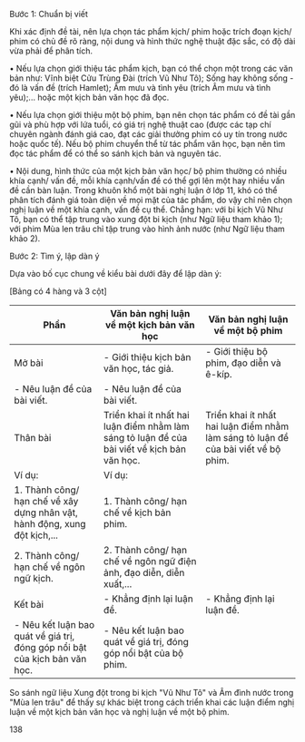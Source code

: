 Bước 1: Chuẩn bị viết

Khi xác định đề tài, nên lựa chọn tác phẩm kịch/ phim hoặc trích đoạn kịch/ phim có chủ đề rõ ràng, nội dung và hình thức nghệ thuật đặc sắc, có độ dài vừa phải để phân tích.

• Nếu lựa chọn giới thiệu tác phẩm kịch, bạn có thể chọn một trong các văn bản như: Vĩnh biệt Cửu Trùng Đài (trích Vũ Như Tô); Sống hay không sống - đó là vấn đề (trích Hamlet); Âm mưu và tình yêu (trích Âm mưu và tình yêu);... hoặc một kịch bản văn học đã đọc.

• Nếu lựa chọn giới thiệu một bộ phim, bạn nên chọn tác phẩm có đề tài gần gũi và phù hợp với lứa tuổi, có giá trị nghệ thuật cao (được các tạp chí chuyên ngành đánh giá cao, đạt các giải thưởng phim có uy tín trong nước hoặc quốc tế). Nếu bộ phim chuyển thể từ tác phẩm văn học, bạn nên tìm đọc tác phẩm để có thể so sánh kịch bản và nguyên tác.

• Nội dung, hình thức của một kịch bản văn học/ bộ phim thường có nhiều khía cạnh/ vấn đề, mỗi khía cạnh/vấn đề có thể gợi lên một hay nhiều vấn đề cần bàn luận. Trong khuôn khổ một bài nghị luận ở lớp 11, khó có thể phân tích đánh giá toàn diện về mọi mặt của tác phẩm, do vậy chỉ nên chọn nghị luận về một khía cạnh, vấn đề cụ thể. Chẳng hạn: với bi kịch Vũ Như Tô, bạn có thể tập trung vào xung đột bi kịch (như Ngữ liệu tham khảo 1); với phim Mùa len trâu chỉ tập trung vào hình ảnh nước (như Ngữ liệu tham khảo 2).

Bước 2: Tìm ý, lập dàn ý

Dựa vào bố cục chung về kiểu bài dưới đây để lập dàn ý:

[Bảng có 4 hàng và 3 cột]

Phần | Văn bản nghị luận về một kịch bản văn học | Văn bản nghị luận về một bộ phim
--- | --- | ---
Mở bài | - Giới thiệu kịch bản văn học, tác giả. | - Giới thiệu bộ phim, đạo diễn và ê-kíp.
 | - Nêu luận đề của bài viết. | - Nêu luận đề của bài viết.
Thân bài | Triển khai ít nhất hai luận điểm nhằm làm sáng tỏ luận đề của bài viết về kịch bản văn học. | Triển khai ít nhất hai luận điểm nhằm làm sáng tỏ luận đề của bài viết về bộ phim.
 | Ví dụ: | Ví dụ:
 | 1. Thành công/ hạn chế về xây dựng nhân vật, hành động, xung đột kịch,... | 1. Thành công/ hạn chế về kịch bản phim.
 | 2. Thành công/ hạn chế về ngôn ngữ kịch. | 2. Thành công/ hạn chế về ngôn ngữ điện ảnh, đạo diễn, diễn xuất,...
Kết bài | - Khẳng định lại luận đề. | - Khẳng định lại luận đề.
 | - Nêu kết luận bao quát về giá trị, đóng góp nổi bật của kịch bản văn học. | - Nêu kết luận bao quát về giá trị, đóng góp nổi bật của bộ phim.

So sánh ngữ liệu Xung đột trong bi kịch "Vũ Như Tô" và Âm đình nước trong "Mùa len trâu" để thấy sự khác biệt trong cách triển khai các luận điểm nghị luận về một kịch bản văn học và nghị luận về một bộ phim.

138